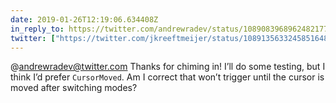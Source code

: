```yaml
---
date: 2019-01-26T12:19:06.634408Z
in_reply_to: https://twitter.com/andrewradev/status/1089083968962482177
twitter: ["https://twitter.com/jkreeftmeijer/status/1089135633245851648"]
---
```

@andrewradev@twitter.com Thanks for chiming in!  I’ll do some testing, but I think  I’d prefer `CursorMoved`. Am I correct that won’t trigger until the cursor is moved after switching modes?
